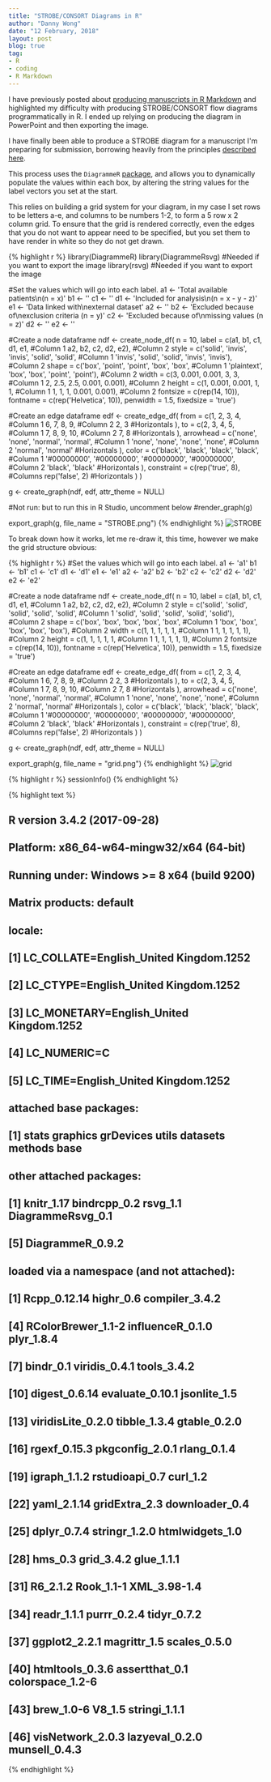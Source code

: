 ```yaml
---
title: "STROBE/CONSORT Diagrams in R"
author: "Danny Wong"
date: "12 February, 2018"
layout: post
blog: true
tag:
- R
- coding
- R Markdown
---
```


I have previously posted about [producing manuscripts in R Markdown](http://dannyjnwong.github.io/Predicting-Postop-Morbidity-Elective-Surgical-Patients-using-SORT/) and highlighted my difficulty with producing STROBE/CONSORT flow diagrams programmatically in R. I ended up relying on producing the diagram in PowerPoint and then exporting the image.

I have finally been able to produce a STROBE diagram for a manuscript I'm preparing for submission, borrowing heavily from the principles [described here](https://scriptsandstatistics.wordpress.com/2017/12/22/how-to-draw-a-consort-flow-diagram-using-r-and-graphviz/). 

This process uses the `DiagrammeR` [package](http://rich-iannone.github.io/DiagrammeR/), and allows you to dynamically populate the values within each box, by altering the string values for the label vectors you set at the start.

This relies on building a grid system for your diagram, in my case I set rows to be letters a-e, and columns to be numbers 1-2, to form a 5 row x 2 column grid. To ensure that the grid is rendered correctly, even the edges that you do not want to appear need to be specified, but you set them to have render in white so they do not get drawn.


{% highlight r %}
library(DiagrammeR)
library(DiagrammeRsvg) #Needed if you want to export the image
library(rsvg) #Needed if you want to export the image

#Set the values which will go into each label.
a1 <- 'Total available patients\n(n = x)'
b1 <- ''
c1 <- ''
d1 <- 'Included for analysis\n(n = x - y - z)'
e1 <- 'Data linked with\nexternal dataset'
a2 <- ''
b2 <- 'Excluded because of\nexclusion criteria (n = y)'
c2 <- 'Excluded because of\nmissing values (n = z)'
d2 <- ''
e2 <- ''

#Create a node dataframe
ndf <- create_node_df(
  n = 10,
  label = c(a1, b1, c1, d1, e1, #Column 1
            a2, b2, c2, d2, e2), #Column 2
  style = c('solid', 'invis', 'invis', 'solid', 'solid', #Column 1
            'invis', 'solid', 'solid', 'invis', 'invis'), #Column 2
  shape = c('box', 'point', 'point', 'box', 'box', #Column 1 
            'plaintext', 'box', 'box', 'point', 'point'), #Column 2
  width = c(3, 0.001, 0.001, 3, 3, #Column 1
            2, 2.5, 2.5, 0.001, 0.001), #Column 2
  height = c(1, 0.001, 0.001, 1, 1, #Column 1
             1, 1, 1, 0.001, 0.001), #Column 2
  fontsize = c(rep(14, 10)),
  fontname = c(rep('Helvetica', 10)),
  penwidth = 1.5,
  fixedsize = 'true')

#Create an edge dataframe
edf <- create_edge_df(
  from = c(1, 2, 3, 4, #Column 1
           6, 7, 8, 9, #Column 2
           2, 3 #Horizontals
           ),
  to = c(2, 3, 4, 5, #Column 1
         7, 8, 9, 10, #Column 2
         7, 8 #Horizontals
         ),
  arrowhead = c('none', 'none', 'normal', 'normal', #Column 1
                'none', 'none', 'none', 'none', #Column 2
                'normal', 'normal' #Horizontals
                ),
  color = c('black', 'black', 'black', 'black', #Column 1
            '#00000000', '#00000000', '#00000000', '#00000000', #Column 2
            'black', 'black' #Horizontals
            ),
  constraint = c(rep('true', 8), #Columns
                 rep('false', 2) #Horizontals
                 )
)
  
g <- create_graph(ndf,
                  edf,
                  attr_theme = NULL)

#Not run: but to run this in R Studio, uncomment below
#render_graph(g)

export_graph(g, file_name = "STROBE.png")
{% endhighlight %}
![STROBE](/figures/2018-02-12-STROBE-CONSORT-Diagrams-in-R/STROBE.png)

To break down how it works, let me re-draw it, this time, however we make the grid structure obvious:


{% highlight r %}
#Set the values which will go into each label.
a1 <- 'a1'
b1 <- 'b1'
c1 <- 'c1'
d1 <- 'd1'
e1 <- 'e1'
a2 <- 'a2'
b2 <- 'b2'
c2 <- 'c2'
d2 <- 'd2'
e2 <- 'e2'

#Create a node dataframe
ndf <- create_node_df(
  n = 10,
  label = c(a1, b1, c1, d1, e1, #Column 1
            a2, b2, c2, d2, e2), #Column 2
  style = c('solid', 'solid', 'solid', 'solid', 'solid', #Column 1
            'solid', 'solid', 'solid', 'solid', 'solid'), #Column 2
  shape = c('box', 'box', 'box', 'box', 'box', #Column 1 
            'box', 'box', 'box', 'box', 'box'), #Column 2
  width = c(1, 1, 1, 1, 1, #Column 1
            1, 1, 1, 1, 1), #Column 2
  height = c(1, 1, 1, 1, 1, #Column 1
             1, 1, 1, 1, 1), #Column 2
  fontsize = c(rep(14, 10)),
  fontname = c(rep('Helvetica', 10)),
  penwidth = 1.5,
  fixedsize = 'true')

#Create an edge dataframe
edf <- create_edge_df(
  from = c(1, 2, 3, 4, #Column 1
           6, 7, 8, 9, #Column 2
           2, 3 #Horizontals
           ),
  to = c(2, 3, 4, 5, #Column 1
         7, 8, 9, 10, #Column 2
         7, 8 #Horizontals
         ),
  arrowhead = c('none', 'none', 'normal', 'normal', #Column 1
                'none', 'none', 'none', 'none', #Column 2
                'normal', 'normal' #Horizontals
                ),
  color = c('black', 'black', 'black', 'black', #Column 1
            '#00000000', '#00000000', '#00000000', '#00000000', #Column 2
            'black', 'black' #Horizontals
            ),
  constraint = c(rep('true', 8), #Columns
                 rep('false', 2) #Horizontals
                 )
)
  
g <- create_graph(ndf,
                  edf,
                  attr_theme = NULL)

export_graph(g, file_name = "grid.png")
{% endhighlight %}
![grid](/figures/2018-02-12-STROBE-CONSORT-Diagrams-in-R/grid.png)


{% highlight r %}
sessionInfo()
{% endhighlight %}



{% highlight text %}
## R version 3.4.2 (2017-09-28)
## Platform: x86_64-w64-mingw32/x64 (64-bit)
## Running under: Windows >= 8 x64 (build 9200)
## 
## Matrix products: default
## 
## locale:
## [1] LC_COLLATE=English_United Kingdom.1252 
## [2] LC_CTYPE=English_United Kingdom.1252   
## [3] LC_MONETARY=English_United Kingdom.1252
## [4] LC_NUMERIC=C                           
## [5] LC_TIME=English_United Kingdom.1252    
## 
## attached base packages:
## [1] stats     graphics  grDevices utils     datasets  methods   base     
## 
## other attached packages:
## [1] knitr_1.17        bindrcpp_0.2      rsvg_1.1          DiagrammeRsvg_0.1
## [5] DiagrammeR_0.9.2 
## 
## loaded via a namespace (and not attached):
##  [1] Rcpp_0.12.14       highr_0.6          compiler_3.4.2    
##  [4] RColorBrewer_1.1-2 influenceR_0.1.0   plyr_1.8.4        
##  [7] bindr_0.1          viridis_0.4.1      tools_3.4.2       
## [10] digest_0.6.14      evaluate_0.10.1    jsonlite_1.5      
## [13] viridisLite_0.2.0  tibble_1.3.4       gtable_0.2.0      
## [16] rgexf_0.15.3       pkgconfig_2.0.1    rlang_0.1.4       
## [19] igraph_1.1.2       rstudioapi_0.7     curl_1.2          
## [22] yaml_2.1.14        gridExtra_2.3      downloader_0.4    
## [25] dplyr_0.7.4        stringr_1.2.0      htmlwidgets_1.0   
## [28] hms_0.3            grid_3.4.2         glue_1.1.1        
## [31] R6_2.1.2           Rook_1.1-1         XML_3.98-1.4      
## [34] readr_1.1.1        purrr_0.2.4        tidyr_0.7.2       
## [37] ggplot2_2.2.1      magrittr_1.5       scales_0.5.0      
## [40] htmltools_0.3.6    assertthat_0.1     colorspace_1.2-6  
## [43] brew_1.0-6         V8_1.5             stringi_1.1.1     
## [46] visNetwork_2.0.3   lazyeval_0.2.0     munsell_0.4.3
{% endhighlight %}
